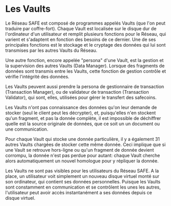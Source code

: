 # Les Vaults

Le Réseau SAFE est composé de programmes appelés Vaults (que l'on peut traduire par coffre-fort). Chaque Vault est localisée sur le disque dur de l'ordinateur d'un utilisateur et remplit plusieurs fonctions pour le Réseau, qui varient et s'adaptent en fonction des besoins de ce dernier. Une de ses principales fonctions est le stockage et le cryptage des données qui lui sont transmises par les autres Vaults du Réseau.

Une autre fonction, encore appelée "persona" d'une Vault, est la gestion et la supervision des autres Vaults (Data Manager). Lorsque des fragments de données sont transmis entre les Vaults, cette fonction de gestion contrôle et vérifie l'intégrité des données. 

Les Vaults peuvent aussi prendre la persona de gestionnaire de transaction (Transaction Manager), ou de validateur de transaction (Transaction Validator), qui sont, elles, utilisées pour gérer le transfert des safecoins.

Les Vaults n'ont pas connaissance des données qu'on leur demande de stocker (seul le client peut les décrypter), et, puisqu'elles n'en stockent qu'un fragment, et pas la donnée complète, il est impossible de déchiffrer quelle est la source originale de données, que ce soit un un document ou une communication. 

Pour chaque Vault qui stocke une donnée particulière, il y a également 31 autres Vaults chargées de stocker cette même donnée. Ceci implique que si une Vault se retrouve hors-ligne ou qu'un fragment de donnée devient corrompu, la donnée n'est pas perdue pour autant: chaque Vault cherche alors automatiquement un nouvel homologue pour y répliquer la donnée.

Les Vaults ne sont pas visibles pour les utilisateurs du Réseau SAFE. A la place, un utilisateur voit simplement un nouveau disque virtuel monté sur son ordinateur, qui contient ses données personnelles. Puisque les Vaults sont constamment en communication et se contrôlent les unes les autres, l'utilisateur peut avoir accès instantanément a ses données depuis ce disque virtuel.
